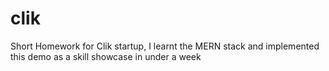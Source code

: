 # clik
Short Homework for Clik startup, I learnt the MERN stack and implemented this demo as a skill showcase in under a week
